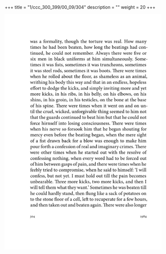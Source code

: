 +++
title = "1/ccc_300_399/00_09/304"
description = ""
weight = 20
+++

<img class="center-fit-jpg" src="/jpg_/out_jpg_1984__304.jpg" ></img>

